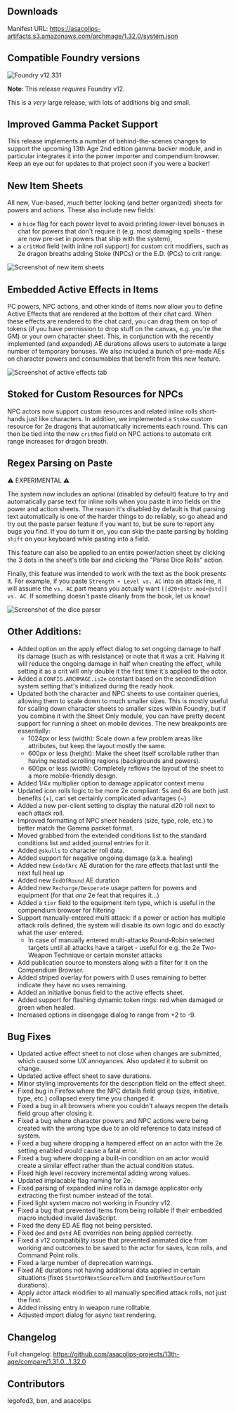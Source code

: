 ## Downloads

Manifest URL: https://asacolips-artifacts.s3.amazonaws.com/archmage/1.32.0/system.json

## Compatible Foundry versions

![Foundry v12.331](https://img.shields.io/badge/Foundry-v12.331-green)

**Note**: This release *requires* Foundry v12.

This is a *very* large release, with lots of additions big and small.

## Improved Gamma Packet Support
This release implements a number of behind-the-scenes changes to support the upcoming 13th Age 2nd edition gamma backer module, and in particular integrates it into the power importer and compendium browser. Keep an eye out for updates to that project soon if you were a backer!

## New Item Sheets
All new, Vue-based, *much* better looking (and better organized) sheets for powers and actions. These also include new fields:
- a `hide` flag for each power level to avoid printing lower-level bonuses in chat for powers that don't require it (e.g. most damaging spells - these are now pre-set in powers that ship with the system),
- a `critMod` field (with inline roll support) for custom crit modifiers, such as 2e dragon breaths adding Stoke (NPCs) or the E.D. (PCs) to crit range.

![Screenshot of new item sheets](https://mattsmithin-files.s3.us-east-1.amazonaws.com/screenshots/new-item-sheets.png)

## Embedded Active Effects in Items
PC powers, NPC actions, and other kinds of items now allow you to define Active Effects that are rendered at the bottom of their chat card. When these effects are rendered to the chat card, you can drag them on top of tokens (if you have permission to drop stuff on the canvas, e.g. you're the GM) or your own character sheet. This, in conjunction with the recently implemented (and expanded) AE durations allows users to automate a large number of temporary bonuses. We also included a bunch of pre-made AEs on character powers and consumables that benefit from this new feature.

![Screenshot of active effects tab](https://mattsmithin-files.s3.us-east-1.amazonaws.com/screenshots/active-effect-tab.png)

## Stoked for Custom Resources for NPCs
NPC actors now support custom resources and related inline rolls short-hands just like characters. In addition, we implemented a `Stoke` custom resource for 2e dragons that automatically increments each round. This can then be tied into the new `critMod` field on NPC actions to automate crit range increases for dragon breath.

## Regex Parsing on Paste
⚠️ EXPERIMENTAL ⚠️

The system now includes an optional (disabled by default) feature to try and automatically parse text for inline rolls when you paste it into fields on the power and action sheets. The reason it's disabled by default is that parsing text automatically is one of the harder things to do reliably, so go ahead and try out the paste parser feature if you want to, but be sure to report any bugs you find. If you do turn it on, you can skip the paste parsing by holding `shift` on your keyboard while pasting into a field.

This feature can also be applied to an entire power/action sheet by clicking the 3 dots in the sheet's title bar and clicking the "Parse Dice Rolls" action.

Finally, this feature was intended to work with the text as the book presents it. For example, if you paste `Strength + Level vs. AC` into an attack line, it will assume the `vs. AC` part means you actually want `[[d20+@str.mod+@std]] vs. AC`. If something doesn't paste cleanly from the book, let us know!

![Screenshot of the dice parser](https://mattsmithin-files.s3.us-east-1.amazonaws.com/screenshots/paste-parsing.png)

## Other Additions:
- Added option on the apply effect dialog to set ongoing damage to half its damage (such as with resistance) or note that it was a crit. Halving it will reduce the ongoing damage in half when creating the effect, while setting it as a crit will only double it the first time it's applied to the actor.
- Added a `CONFIG.ARCHMAGE.is2e` constant based on the secondEdition system setting that's initialized during the ready hook.
- Updated both the character and NPC sheets to use container queries, allowing them to scale down to much smaller sizes. This is mostly useful for scaling down character sheets to smaller sizes within Foundry, but if you combine it with the Sheet Only module, you can have pretty decent support for running a sheet on mobile devices. The new breakpoints are essentially:
    - 1024px or less (width): Scale down a few problem areas like attributes, but keep the layout mostly the same.
    - 600px or less (height): Make the sheet itself scrollable rather than having nested scrolling regions (backgrounds and powers).
    - 600px or less (width): Completely reflows the layout of the sheet to a more mobile-friendly design.
- Added 1/4x multiplier option to damage applicator context menu
- Updated icon rolls logic to be more 2e compliant: 5s and 6s are both just benefits (+), can set certainly complicated advantages (~)
- Added a new per-client setting to display the natural d20 roll next to each attack roll.
- Improved formatting of NPC sheet headers (size, type, role, etc.) to better match the Gamma packet format.
- Moved grabbed from the extended conditions list to the standard conditions list and added journal entries for it.
- Added `@skulls` to character roll data.
- Added support for negative ongoing damage (a.k.a. healing)
- Added new `EndofArc` AE duration for the rare effects that last until the next full heal up
- Added new `EndOfRound` AE duration
- Added new `Recharge/Desperate` usage pattern for powers and equipment (for that *one* 2e feat that requires it...)
- Added a `tier` field to the equipment item type, which is useful in the compendium browser for filtering
- Support manually-entered multi attack: if a power or action has multiple attack rolls defined, the system will disable its own logic and do exactly what the user entered.
    - In case of manually entered multi-attacks Round-Robin selected targets until all attacks have a target - useful for e.g. the 2e Two-Weapon Technique or certain monster attacks
- Add publication source to monsters along with a filter for it on the Compendium Browser.
- Added striped overlay for powers with 0 uses remaining to better indicate they have no uses remaining.
- Added an initiative bonus field to the active effects sheet.
- Added support for flashing dynamic token rings: red when damaged or green when healed.
- Increased options in disengage dialog to range from +2 to -9.

## Bug Fixes
- Updated active effect sheet to not close when changes are submitted, which caused some UX annoyances. Also updated it to submit on change.
- Updated active effect sheet to save durations.
- Minor styling improvements for the description field on the effect sheet.
- Fixed bug in Firefox where the NPC details field group (size, initiative, type, etc.) collapsed every time you changed it.
- Fixed a bug in all browsers where you couldn't always reopen the details field group after closing it.
- Fixed a bug where character powers and NPC actions were being created with the wrong type due to an old reference to data instead of system.
- Fixed a bug where dropping a hampered effect on an actor with the 2e setting enabled would cause a fatal error.
- Fixed a bug where dropping a built-in condition on an actor would create a similar effect rather than the actual condition status.
- Fixed high level recovery incremental adding wrong values.
- Updated implacable flag naming for 2e.
- Fixed parsing of expanded inline rolls in damage applicator only extracting the first number instead of the total.
- Fixed light system macro not working in Foundry v12.
- Fixed a bug that prevented items from being rollable if their embedded macro included invalid JavaScript.
- Fixed the deny ED AE flag not being persisted.
- Fixed `@ed` and `@std` AE overrides non being applied correctly.
- Fixed a v12 compatibility issue that prevented animated dice from working and outcomes to be saved to the actor for saves, Icon rolls, and Command Point rolls.
- Fixed a large number of deprecation warnings.
- Fixed AE durations not having additional data applied in certain situations (fixes `StartOfNextSourceTurn` and `EndOfNextSourceTurn` durations).
- Apply actor attack modifier to all manually specified attack rolls, not just the first.
- Added missing entry in weapon rune rolltable.
- Adjusted import dialog for async text rendering.

## Changelog

Full changelog: https://github.com/asacolips-projects/13th-age/compare/1.31.0...1.32.0

## Contributors

legofed3, ben, and asacolips
